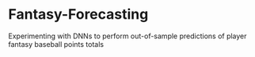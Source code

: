 # Fantasy-Forecasting

Experimenting with DNNs to perform out-of-sample predictions of player fantasy baseball points totals